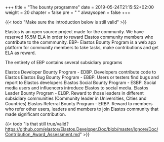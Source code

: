 +++
title = "The bounty programme"
date = 2019-05-24T21:15:52+02:00
weight = 20
chapter = false
pre = "<i class='fa ela-page'></i> "
alwaysopen = false
+++

{{< todo "Make sure the introduction below is still valid" >}}

Elastos is an open source project made for the community. We have reserved 16.5M ELA in order to reward Elastos community members who contribute to the commmunity. EBP- Elastos Bounty Program is a web app platform for community members to take tasks, make contributions and get ELA as reward.

The entirety of EBP contains several subsidiary programs

Elastos Developer Bounty Program - EDBP. Developers contribute code to Elastos
Elastos Bug Bounty Program - EBBP. Users or testers find bugs and report to Elastos developers
Elastos Social Bounty Program - ESBP. Social media users and influencers introduce Elastos to social media.
Elastos Leader Bounty Program - ELBP. Reward to those leaders in different subsidiary communities (Community leader in Universities, Cities and Countries)
Elastos Referral Bounty Program - ERBP. Reward to members who refer other users, leaders and members to join Elastos community that made significant contribution.

{{< todo "Is that still true/valid? https://github.com/elastos/Elastos.Developer.Doc/blob/master/Ignore/Doc/Contribution_Award_Assessment.md" >}}

